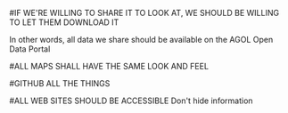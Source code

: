 #IF WE'RE WILLING TO SHARE IT TO LOOK AT, WE SHOULD BE WILLING TO LET THEM DOWNLOAD IT

In other words, all data we share should be available on the AGOL Open Data Portal

#ALL MAPS SHALL HAVE THE SAME LOOK AND FEEL

#GITHUB ALL THE THINGS

#ALL WEB SITES SHOULD BE ACCESSIBLE
Don't hide information
